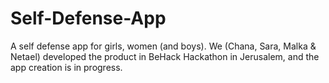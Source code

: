 # Self-Defense-App
A self defense app for girls, women (and boys). 
We (Chana, Sara, Malka & Netael) developed the product in BeHack Hackathon in Jerusalem, and the app creation is in progress.
